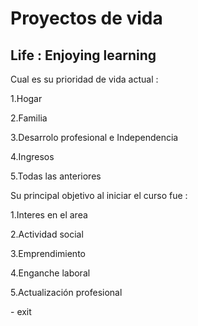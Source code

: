 # Proyectos de vida
Life : Enjoying learning
-
<p>Cual es su prioridad de vida actual :</p>
<p>1.Hogar</p>
<p>2.Familia</p>
<p>3.Desarrolo profesional e Independencia</p>
<p>4.Ingresos</p>
<p>5.Todas las anteriores</p>
<p>Su principal objetivo al iniciar el curso fue :</p>
<p>1.Interes en el area</p>
<p>2.Actividad social</p>
<p>3.Emprendimiento</p>
<p>4.Enganche laboral</p>
<p>5.Actualización profesional</p>
-
exit
